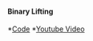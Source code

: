 #### Binary Lifting
  *[Code](https://github.com/SanjayYr/coding/blob/master/BinaryLifting.java)
  *[Youtube Video](https://www.youtube.com/watch?v=w56Qe5wEr2I)
